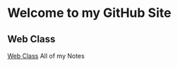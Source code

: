 # Welcome to my GitHub Site

## Web Class
<a href="https://github.com/traderres/webClass">Web Class</a> All of my Notes</li>
